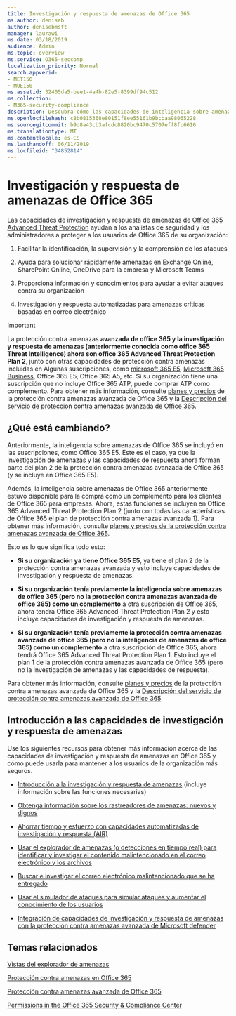 ```yaml
---
title: Investigación y respuesta de amenazas de Office 365
ms.author: deniseb
author: denisebmsft
manager: laurawi
ms.date: 03/18/2019
audience: Admin
ms.topic: overview
ms.service: O365-seccomp
localization_priority: Normal
search.appverid:
- MET150
- MOE150
ms.assetid: 32405da5-bee1-4a4b-82e5-8399df94c512
ms.collection:
- M365-security-compliance
description: Descubra cómo las capacidades de inteligencia sobre amenazas de Office 365 Advanced Threat Protection pueden ayudarle a investigar amenazas contra su organización, responder a malware, phishing y otros ataques que Office 365 ha detectado en su nombre y buscar amenazas indicadores.
ms.openlocfilehash: c8b0815368e80151f8ee55161b9bcbaa98065228
ms.sourcegitcommit: b9d8a43cb3afcdc8820bc9470c5707eff8fc6616
ms.translationtype: MT
ms.contentlocale: es-ES
ms.lasthandoff: 06/11/2019
ms.locfileid: "34852814"
---
```

# <a name="office-365-threat-investigation-and-response"></a>Investigación y respuesta de amenazas de Office 365

Las capacidades de investigación y respuesta de amenazas de [Office 365 Advanced Threat Protection](office-365-atp.md) ayudan a los analistas de seguridad y los administradores a proteger a los usuarios de Office 365 de su organización:
  
1. Facilitar la identificación, la supervisión y la comprensión de los ataques
    
2. Ayuda para solucionar rápidamente amenazas en Exchange Online, SharePoint Online, OneDrive para la empresa y Microsoft Teams
    
3. Proporciona información y conocimientos para ayudar a evitar ataques contra su organización

4. Investigación y respuesta automatizadas para amenazas críticas basadas en correo electrónico
    
> [!IMPORTANT]
> La protección contra amenazas **avanzada de office 365 y la investigación y respuesta de amenazas (anteriormente conocida como office 365 Threat Intelligence) ahora son office 365 Advanced Threat Protection Plan 2**, junto con otras capacidades de protección contra amenazas incluidas en Algunas suscripciones, como [microsoft 365 E5](https://www.microsoft.com/microsoft-365/enterprise/home), [Microsoft 365 Business](https://www.microsoft.com/microsoft-365/business), Office 365 E5, Office 365 A5, etc. Si su organización tiene una suscripción que no incluye Office 365 ATP, puede comprar ATP como complemento. Para obtener más información, consulte [planes y precios](https://products.office.com/exchange/advance-threat-protection) de la protección contra amenazas avanzada de Office 365 y la [Descripción del servicio de protección contra amenazas avanzada de Office 365](https://docs.microsoft.com/office365/servicedescriptions/office-365-advanced-threat-protection-service-description#whats-new-in-office-365-advanced-threat-protection-atp). 
  
## <a name="whats-changing"></a>¿Qué está cambiando?

Anteriormente, la inteligencia sobre amenazas de Office 365 se incluyó en las suscripciones, como Office 365 E5. Este es el caso, ya que la investigación de amenazas y las capacidades de respuesta ahora forman parte del plan 2 de la protección contra amenazas avanzada de Office 365 (y se incluye en Office 365 E5). 

Además, la inteligencia sobre amenazas de Office 365 anteriormente estuvo disponible para la compra como un complemento para los clientes de Office 365 para empresas. Ahora, estas funciones se incluyen en Office 365 Advanced Threat Protection Plan 2 (junto con todas las características de Office 365 el plan de protección contra amenazas avanzada 1). Para obtener más información, consulte [planes y precios de la protección contra amenazas avanzada de Office 365](https://products.office.com/exchange/advance-threat-protection).

Esto es lo que significa todo esto:

- **Si su organización ya tiene Office 365 E5**, ya tiene el plan 2 de la protección contra amenazas avanzada y esto incluye capacidades de investigación y respuesta de amenazas.

- **Si su organización tenía previamente la inteligencia sobre amenazas de office 365 (pero no la protección contra amenazas avanzada de office 365) como un complemento** a otra suscripción de Office 365, ahora tendrá Office 365 Advanced Threat Protection Plan 2 y esto incluye capacidades de investigación y respuesta de amenazas. 

- **Si su organización tenía previamente la protección contra amenazas avanzada de office 365 (pero no la inteligencia de amenazas de office 365) como un complemento** a otra suscripción de Office 365, ahora tendrá Office 365 Advanced Threat Protection Plan 1. Esto incluye el plan 1 de la protección contra amenazas avanzada de Office 365 (pero no la investigación de amenazas y las capacidades de respuesta).

Para obtener más información, consulte [planes y precios](https://products.office.com/exchange/advance-threat-protection) de la protección contra amenazas avanzada de Office 365 y la [Descripción del servicio de protección contra amenazas avanzada de Office 365](https://docs.microsoft.com/office365/servicedescriptions/office-365-advanced-threat-protection-service-description#whats-new-in-office-365-advanced-threat-protection-atp)

## <a name="get-started-with-threat-investigation-and-response-capabilities"></a>Introducción a las capacidades de investigación y respuesta de amenazas

Use los siguientes recursos para obtener más información acerca de las capacidades de investigación y respuesta de amenazas en Office 365 y cómo puede usarla para mantener a los usuarios de la organización más seguros.
  
- [Introducción a la investigación y respuesta de amenazas](get-started-with-ti.md) (incluye información sobre las funciones necesarias) 
    
- [Obtenga información sobre los rastreadores de amenazas: nuevos y dignos](threat-trackers.md)

- [Ahorrar tiempo y esfuerzo con capacidades automatizadas de investigación y respuesta (AIR)](automated-investigation-response-office.md)

- [Usar el explorador de amenazas (o detecciones en tiempo real) para identificar y investigar el contenido malintencionado en el correo electrónico y los archivos](threat-explorer.md)
    
- [Buscar e investigar el correo electrónico malintencionado que se ha entregado](investigate-malicious-email-that-was-delivered.md)
    
- [Usar el simulador de ataques para simular ataques y aumentar el conocimiento de los usuarios](attack-simulator.md)
    
- [Integración de capacidades de investigación y respuesta de amenazas con la protección contra amenazas avanzada de Microsoft defender](integrate-office-365-ti-with-wdatp.md)
    
## <a name="related-topics"></a>Temas relacionados

[Vistas del explorador de amenazas](threat-explorer-views.md)

[Protección contra amenazas en Office 365](protect-against-threats.md)
  
[Protección contra amenazas avanzada de Office 365](office-365-atp.md)
  
[Permissions in the Office 365 Security &amp; Compliance Center](permissions-in-the-security-and-compliance-center.md)
 
